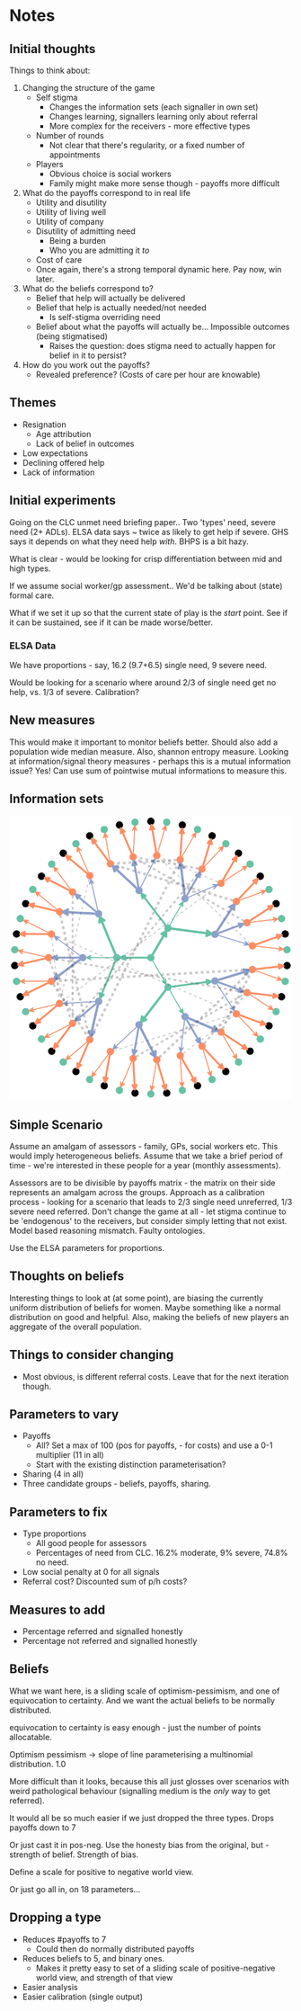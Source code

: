 # Notes

## Initial thoughts

Things to think about:

1. Changing the structure of the game
	-	Self stigma
		-	Changes the information sets (each signaller in own set)
		-	Changes learning, signallers learning only about referral
		-	More complex for the receivers - more effective types
	-	Number of rounds
		- Not clear that there's regularity, or a fixed number of appointments
	-	Players
		-	Obvious choice is social workers
		-	Family might make more sense though - payoffs more difficult
2. What do the payoffs correspond to in real life
	-	Utility and disutility
	-	Utility of living well
	-	Utility of company
	-	Disutility of admitting need
		-	Being a burden
		-	Who you are admitting it *to*
	-	Cost of care
	-	Once again, there's a strong temporal dynamic here. Pay now, win later.
3. What do the beliefs correspond to?
	-	Belief that help will actually be delivered
	-	Belief that help is actually needed/not needed
		-	Is self-stigma overriding need
	-	Belief about what the payoffs will actually be... Impossible outcomes (being stigmatised)
		-	Raises the question: does stigma need to actually happen for belief in it to persist?
4. How do you work out the payoffs?
	-	Revealed preference? (Costs of care per hour are knowable)


## Themes

-	Resignation
	-	Age attribution
	-	Lack of belief in outcomes
-	Low expectations
-	Declining offered help
-	Lack of information


## Initial experiments

Going on the CLC unmet need briefing paper.. Two 'types' need, severe need (2+ ADLs). ELSA data says ~ twice as likely to get help if severe. GHS says it depends on what they need help *with*. BHPS is a bit hazy.

What is clear - would be looking for crisp differentiation between mid and high types.

If we assume social worker/gp assessment.. We'd be talking about (state) formal care. 

What if we set it up so that the current state of play is the *start* point. See if it can be sustained, see if it can be made worse/better.

### ELSA Data

We have proportions - say, 16.2 (9.7+6.5) single need, 9 severe need.

Would be looking for a scenario where around 2/3 of single need get no help, vs. 1/3 of severe. Calibration?


## New measures

This would make it important to monitor beliefs better. Should also add a population wide median measure.
Also, shannon entropy measure. Looking at information/signal theory measures - perhaps this is a mutual information issue?
Yes! Can use sum of pointwise mutual informations to measure this.

## Information sets

![Game tree](../figures/graphviz/tree_v1.png "Game tree with dual types per signaller")

## Simple Scenario

Assume an amalgam of assessors - family, GPs, social workers etc. This would imply heterogeneous beliefs. Assume that we take a brief period of time - we're interested in these people for a year (monthly assessments).

Assessors are to be divisible by payoffs matrix - the matrix on their side represents an amalgam across the groups. Approach as a calibration process - looking for a scenario that leads to 2/3 single need unreferred, 1/3 severe need referred. Don't change the game at all - let stigma continue to be 'endogenous' to the receivers, but consider simply letting that not exist. Model based reasoning mismatch. Faulty ontologies.

Use the ELSA parameters for proportions.

## Thoughts on beliefs

Interesting things to look at (at some point), are biasing the currently uniform distribution of beliefs for women. Maybe something like a normal distribution on good and helpful. Also, making the beliefs of new players an aggregate of the overall population.

## Things to consider changing

-	Most obvious, is different referral costs. Leave that for the next iteration though.

## Parameters to vary

-	Payoffs
	-	All? Set a max of 100 (pos for payoffs, - for costs) and use a 0-1 multiplier (11 in all)
	-	Start with the existing distinction parameterisation?
-	Sharing (4 in all)
- Three candidate groups - beliefs, payoffs, sharing.


## Parameters to fix

-	Type proportions
	-	All good people for assessors
	-	Percentages of need from CLC. 16.2% moderate, 9% severe, 74.8% no need.
- 	Low social penalty at 0 for all signals
-	Referral cost? Discounted sum of p/h costs?

## Measures to add

-	Percentage referred and signalled honestly
-	Percentage not referred and signalled honestly

## Beliefs

What we want here, is a sliding scale of optimism-pessimism, and one of equivocation to certainty. And we want the actual beliefs to be normally distributed.

equivocation to certainty is easy enough - just the number of points allocatable.

Optimism pessimism -> slope of line parameterising a multinomial distribution. 1.0 

More difficult than it looks, because this all just glosses over scenarios with weird pathological behaviour (signalling medium is the *only* way to get referred).

It would all be so much easier if we just dropped the three types. Drops payoffs down to 7

Or just cast it in pos-neg. Use the honesty bias from the original, but - strength of belief. Strength of bias.

Define a scale for positive to negative world view.


Or just go all in, on 18 parameters...

## Dropping a type

-	Reduces #payoffs to 7
	-	Could then do normally distributed payoffs
-	Reduces beliefs to 5, and binary ones.
	-	Makes it pretty easy to set of a sliding scale of positive-negative world view, and strength of that view
-	Easier analysis
-	Easier calibration (single output)

